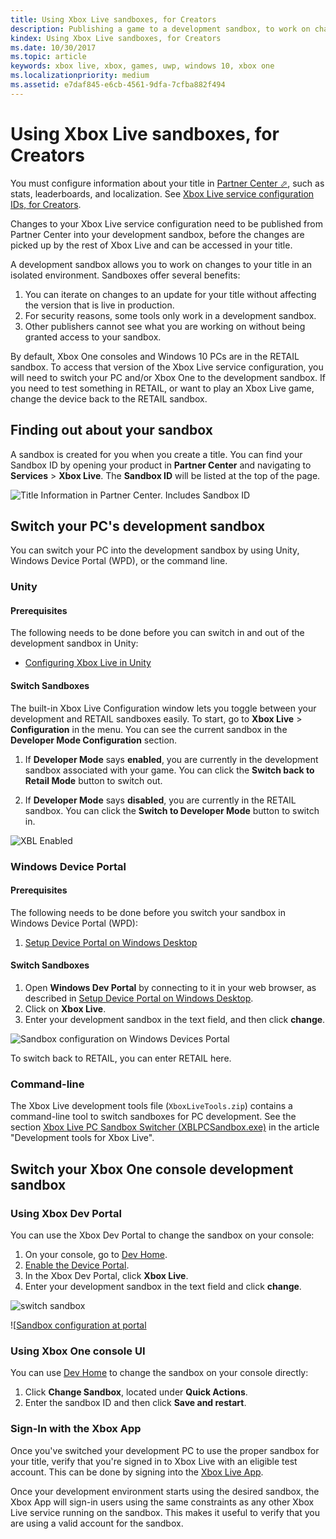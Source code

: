 ```yaml
---
title: Using Xbox Live sandboxes, for Creators
description: Publishing a game to a development sandbox, to work on changes to the title in an isolated environment.
kindex: Using Xbox Live sandboxes, for Creators
ms.date: 10/30/2017
ms.topic: article
keywords: xbox live, xbox, games, uwp, windows 10, xbox one
ms.localizationpriority: medium
ms.assetid: e7daf845-e6cb-4561-9dfa-7cfba882f494
---
```


# Using Xbox Live sandboxes, for Creators

You must configure information about your title in <a href="https://partner.microsoft.com/dashboard" target="_blank">Partner Center &#11008;</a>, such as stats, leaderboards, and localization.
See [Xbox Live service configuration IDs, for Creators](../portal-config/live-service-config-ids-creators.md).

Changes to your Xbox Live service configuration need to be published from Partner Center into your development sandbox, before the changes are picked up by the rest of Xbox Live and can be accessed in your title.

A development sandbox allows you to work on changes to your title in an isolated environment.
Sandboxes offer several benefits:
1. You can iterate on changes to an update for your title without affecting the version that is live in production.
2. For security reasons, some tools only work in a development sandbox.
3. Other publishers cannot see what you are working on without being granted access to your sandbox.

By default, Xbox One consoles and Windows 10 PCs are in the RETAIL sandbox.
To access that version of the Xbox Live service configuration, you will need to switch your PC and/or Xbox One to the development sandbox.
If you need to test something in RETAIL, or want to play an Xbox Live game, change the device back to the RETAIL sandbox.


## Finding out about your sandbox

A sandbox is created for you when you create a title.
You can find your Sandbox ID by opening your product in **Partner Center** and navigating to **Services** > **Xbox Live**.
The **Sandbox ID** will be listed at the top of the page.

![Title Information in Partner Center. Includes Sandbox ID](../../images/getting_started/devcenter_sandbox_id.png)


<!-- =============================================================== -->
## Switch your PC's development sandbox

You can switch your PC into the development sandbox by using Unity, Windows Device Portal (WPD), or the command line.

<!-- --------------- -->
### Unity

#### Prerequisites

The following needs to be done before you can switch in and out of the development sandbox in Unity:

* [Configuring Xbox Live in Unity](../../get-started/setup-ide/creators/unity-win10/live-configure-xbl-in-unity.md)

#### Switch Sandboxes

The built-in Xbox Live Configuration window lets you toggle between your development and RETAIL sandboxes easily.
To start, go to **Xbox Live** > **Configuration** in the menu.
You can see the current sandbox in the **Developer Mode Configuration** section.

1. If **Developer Mode** says **enabled**, you are currently in the development sandbox associated with your game. You can click the **Switch back to Retail Mode** button to switch out.

2. If **Developer Mode** says **disabled**, you are currently in the RETAIL sandbox. You can click the **Switch to Developer Mode** button to switch in.

![XBL Enabled](../../images/unity/unity-xbl-dev-mode.PNG)


<!-- --------------- -->
### Windows Device Portal

#### Prerequisites

The following needs to be done before you switch your sandbox in Windows Device Portal (WPD):

1. [Setup Device Portal on Windows Desktop](https://msdn.microsoft.com/windows/uwp/debug-test-perf/device-portal-desktop)

#### Switch Sandboxes

1. Open **Windows Dev Portal** by connecting to it in your web browser, as described in [Setup Device Portal on Windows Desktop](https://msdn.microsoft.com/windows/uwp/debug-test-perf/device-portal-desktop).
2. Click on **Xbox Live**.
3. Enter your development sandbox in the text field, and then click **change**.

![Sandbox configuration on Windows Devices Portal](../../images/getting_started/wdp_switch_sandbox.png)

To switch back to RETAIL, you can enter RETAIL here.


<!-- --------------- -->
### Command-line

The Xbox Live development tools file (`XboxLiveTools.zip`) contains a command-line tool to switch sandboxes for PC development.
See the section [Xbox Live PC Sandbox Switcher (XBLPCSandbox.exe)](../services-tools/live-tools.md#xpssc) in the article "Development tools for Xbox Live".


<!-- =============================================================== -->
## Switch your Xbox One console development sandbox


<!-- --------------- -->
### Using Xbox Dev Portal

You can use the Xbox Dev Portal to change the sandbox on your console:

1. On your console, go to [Dev Home](https://docs.microsoft.com/windows/uwp/xbox-apps/dev-home).
1. [Enable the Device Portal](https://docs.microsoft.com/windows/uwp/debug-test-perf/device-portal-xbox).
1. In the Xbox Dev Portal, click **Xbox Live**.
1. Enter your development sandbox in the text field and click **change**.

![switch sandbox](../../images/getting_started/xdp_switch_sandbox.png)

![[Sandbox configuration at portal](../../images/getting_started/xdp_switch_sandbox.png)

<!-- replace XDP captures by Partner Center captures -->


<!-- --------------- -->
### Using Xbox One console UI

You can use [Dev Home](https://docs.microsoft.com/windows/uwp/xbox-apps/dev-home) to change the sandbox on your console directly:
1. Click **Change Sandbox**, located under **Quick Actions**.
2. Enter the sandbox ID and then click **Save and restart**.


### Sign-In with the Xbox App

Once you've switched your development PC to use the proper sandbox for your title, verify that you're signed in to Xbox Live with an eligible test account.
This can be done by signing into the [Xbox Live App](https://www.xbox.com/en-US/xbox-app).

Once your development environment starts using the desired sandbox, the Xbox App will sign-in users using the same constraints as any other Xbox Live service running on the sandbox.
This makes it useful to verify that you are using a valid account for the sandbox.
